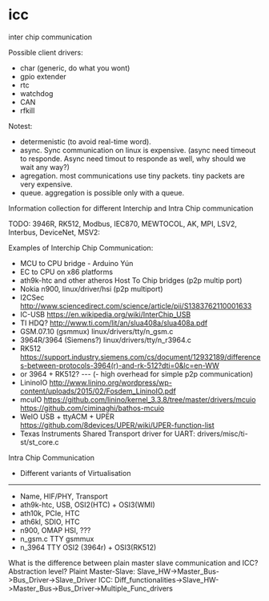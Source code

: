 # icc
inter chip communication

Possible client drivers:
- char (generic, do what you wont)
- gpio extender
- rtc
- watchdog
- CAN
- rfkill

Notest:
- determenistic (to avoid real-time word).
- async. Sync communication on linux is expensive. (async need timeout to responde. Async need timout to responde as well, why should we wait any way?)
- agregation. most communications use tiny packets. tiny packets are very expensive.
- queue. aggregation is possible only with a queue.

Information collection for different Interchip and Intra Chip communication

TODO: 3946R, RK512, Modbus, IEC870, MEWTOCOL, AK, MPI, LSV2, Interbus, DeviceNet, MSV2:

Examples of Interchip Chip Communication:
- MCU to CPU bridge - Arduino Yún
- EC to CPU on x86 platforms
- ath9k-htc and other atheros Host To Chip bridges (p2p multip port)
- Nokia n900, linux/driver/hsi (p2p multiport)
- I2CSec http://www.sciencedirect.com/science/article/pii/S1383762110001633
- IC-USB https://en.wikipedia.org/wiki/InterChip_USB
- TI HDQ? http://www.ti.com/lit/an/slua408a/slua408a.pdf
- GSM.07.10 (gsmmux) linux/drivers/tty/n_gsm.c
- 3964R/3964  (Siemens?) linux/drivers/tty/n_r3964.c
- RK512 https://support.industry.siemens.com/cs/document/12932189/differences-between-protocols-3964(r)-and-rk-512?dti=0&lc=en-WW
- or 3964 + RK512?  --- (- high overhead for simple p2p communication)
- LininoIO http://www.linino.org/wordpress/wp-content/uploads/2015/02/Fosdem_LininoIO.pdf
- mcuIO https://github.com/linino/kernel_3.3.8/tree/master/drivers/mcuio
	https://github.com/ciminaghi/bathos-mcuio
- WeIO USB + ttyACM + UPER https://github.com/8devices/UPER/wiki/UPER-function-list
- Texas Instruments Shared Transport driver for UART: drivers/misc/ti-st/st_core.c


Intra Chip Communication
- Different variants of Virtualisation

-----------------------------------------------
- Name,        HIF/PHY,       Transport
- ath9k-htc,    USB,             OSI2(HTC) + OSI3(WMI)
- ath10k,       PCIe,            HTC
- ath6kl,       SDIO,            HTC
- n900,         OMAP HSI,        ???
- n_gsm.c	TTY		 gsmmux
- n_3964	TTY		OSI2 (3964r) + OSI3(RK512)


What is the difference between plain master slave communication and ICC? Abstraction level?
Plaint Master-Slave: Slave_HW->Master_Bus->Bus_Driver->Slave_Driver
ICC: Diff_functionalities->Slave_HW->Master_Bus->Bus_Driver->Multiple_Func_drivers
